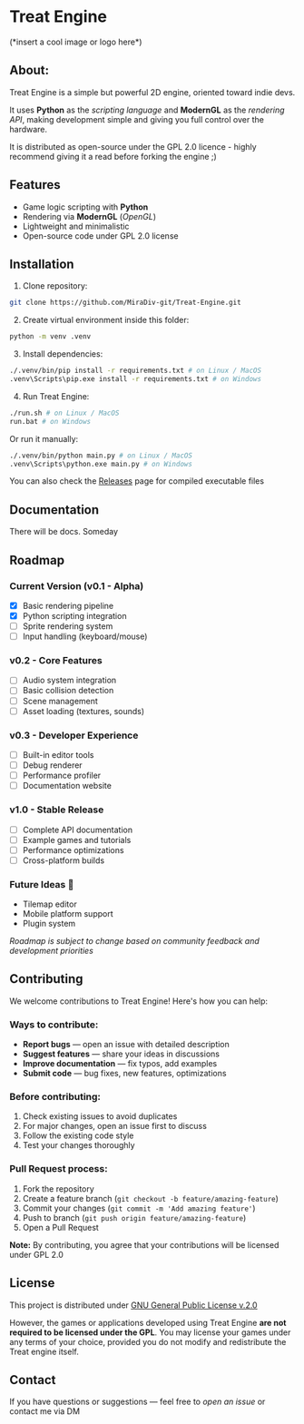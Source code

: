 # Treat Engine

(\*insert a cool image or logo here*)



## **About:**  
Treat Engine is a simple but powerful 2D engine, oriented toward indie devs.

It uses **Python** as the *scripting language* and **ModernGL** as the *rendering API*,
making development simple and giving you full control over the hardware.

It is distributed as open-source under the GPL 2.0 licence - highly recommend 
giving it a read before forking the engine ;)



## Features

- Game logic scripting with **Python**
- Rendering via **ModernGL** (*OpenGL*)
- Lightweight and minimalistic
- Open-source code under GPL 2.0 license



## Installation

1. Clone repository:  
```bash
git clone https://github.com/MiraDiv-git/Treat-Engine.git
```
2. Create virtual environment inside this folder:
```bash
python -m venv .venv
```
3. Install dependencies:
```bash
./.venv/bin/pip install -r requirements.txt # on Linux / MacOS
.venv\Scripts\pip.exe install -r requirements.txt # on Windows
```
4. Run Treat Engine:

```bash
./run.sh # on Linux / MacOS
run.bat # on Windows
```
Or run it manually:
```bash
./.venv/bin/python main.py # on Linux / MacOS
.venv\Scripts\python.exe main.py # on Windows
```
You can also check the [Releases](https://github.com/MiraDiv-git/Treat-Engine/releases) page for 
compiled executable files



## Documentation
There will be docs. Someday



## Roadmap

### Current Version (v0.1 - Alpha)
- [x] Basic rendering pipeline
- [x] Python scripting integration  
- [ ] Sprite rendering system
- [ ] Input handling (keyboard/mouse)

### v0.2 - Core Features
- [ ] Audio system integration
- [ ] Basic collision detection
- [ ] Scene management
- [ ] Asset loading (textures, sounds)

### v0.3 - Developer Experience  
- [ ] Built-in editor tools
- [ ] Debug renderer
- [ ] Performance profiler
- [ ] Documentation website

### v1.0 - Stable Release
- [ ] Complete API documentation
- [ ] Example games and tutorials
- [ ] Performance optimizations
- [ ] Cross-platform builds

### Future Ideas 💭
- Tilemap editor
- Mobile platform support
- Plugin system

*Roadmap is subject to change based on community feedback and development priorities*



## Contributing

We welcome contributions to Treat Engine! Here's how you can help:

### Ways to contribute:
- **Report bugs** — open an issue with detailed description
- **Suggest features** — share your ideas in discussions
- **Improve documentation** — fix typos, add examples
- **Submit code** — bug fixes, new features, optimizations

### Before contributing:
1. Check existing issues to avoid duplicates
2. For major changes, open an issue first to discuss
3. Follow the existing code style
4. Test your changes thoroughly

### Pull Request process:
1. Fork the repository
2. Create a feature branch (`git checkout -b feature/amazing-feature`)
3. Commit your changes (`git commit -m 'Add amazing feature'`)
4. Push to branch (`git push origin feature/amazing-feature`)
5. Open a Pull Request

**Note:** By contributing, you agree that your contributions will be licensed under GPL 2.0



## License
This project is distributed under [GNU General Public License v.2.0](LICENSE)

However, the games or applications developed using Treat Engine **are not required to be 
licensed under the GPL**. You may license your games under any terms of your choice, 
provided you do not modify and redistribute the Treat engine itself.


## Contact
If you have questions or suggestions — feel free to *open an issue*
or contact me via DM